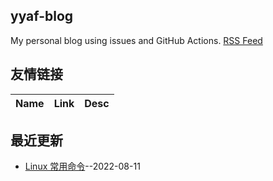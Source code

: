 ## yyaf-blog
My personal blog using issues and GitHub Actions.
[RSS Feed](https://raw.githubusercontent.com/yyaf/yyaf-blog/master/feed.xml)
## 友情链接
| Name | Link | Desc | 
 | ---- | ---- | ---- |
## 最近更新
- [Linux 常用命令](https://github.com/yyaf/yyaf-blog/issues/1)--2022-08-11
